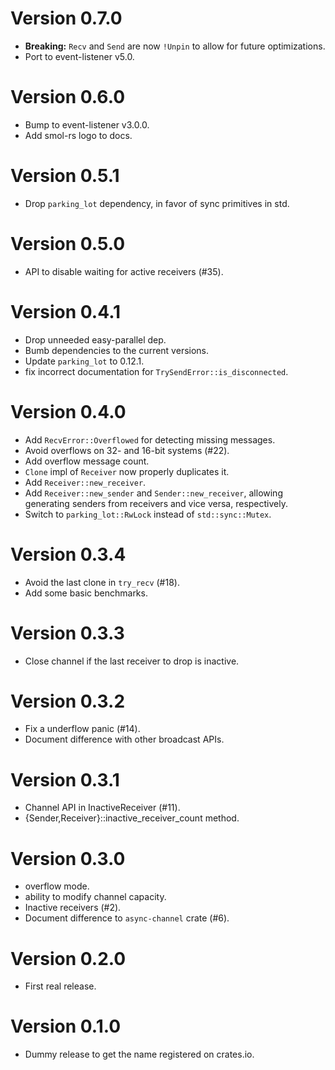 # Version 0.7.0

- **Breaking:** `Recv` and `Send` are now `!Unpin` to allow for future optimizations.
- Port to event-listener v5.0.

# Version 0.6.0

- Bump to event-listener v3.0.0.
- Add smol-rs logo to docs.

# Version 0.5.1

-  Drop `parking_lot` dependency, in favor of sync primitives in std.

# Version 0.5.0

- API to disable waiting for active receivers (#35).

# Version 0.4.1

- Drop unneeded easy-parallel dep.
- Bumb dependencies to the current versions.
- Update `parking_lot` to 0.12.1.
- fix incorrect documentation for `TrySendError::is_disconnected`.

# Version 0.4.0

- Add `RecvError::Overflowed` for detecting missing messages.
- Avoid overflows on 32- and 16-bit systems (#22).
- Add overflow message count.
- `Clone` impl of `Receiver` now properly duplicates it.
- Add `Receiver::new_receiver`.
- Add `Receiver::new_sender` and `Sender::new_receiver`, allowing generating senders from receivers
  and vice versa, respectively.
- Switch to `parking_lot::RwLock` instead of `std::sync::Mutex`.

# Version 0.3.4

- Avoid the last clone in `try_recv` (#18).
- Add some basic benchmarks.

# Version 0.3.3

- Close channel if the last receiver to drop is inactive.

# Version 0.3.2

- Fix a underflow panic (#14).
- Document difference with other broadcast APIs.

# Version 0.3.1

- Channel API in InactiveReceiver (#11).
- {Sender,Receiver}::inactive_receiver_count method.

# Version 0.3.0

- overflow mode.
- ability to modify channel capacity.
- Inactive receivers (#2).
- Document difference to `async-channel` crate (#6).

# Version 0.2.0

- First real release.

# Version 0.1.0

- Dummy release to get the name registered on crates.io.
